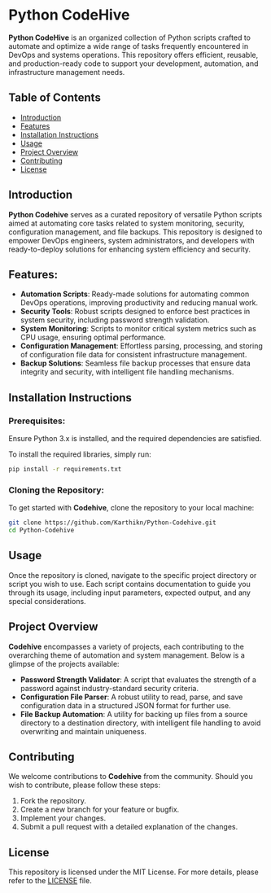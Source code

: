 
# Python CodeHive

**Python CodeHive** is an organized collection of Python scripts crafted to automate and optimize a wide range of tasks frequently encountered in DevOps and systems operations. This repository offers efficient, reusable, and production-ready code to support your development, automation, and infrastructure management needs.

## Table of Contents
- [Introduction](#introduction)
- [Features](#features)
- [Installation Instructions](#installation-instructions)
- [Usage](#usage)
- [Project Overview](#project-overview)
- [Contributing](#contributing)
- [License](#license)

## Introduction
**Python Codehive** serves as a curated repository of versatile Python scripts aimed at automating core tasks related to system monitoring, security, configuration management, and file backups. This repository is designed to empower DevOps engineers, system administrators, and developers with ready-to-deploy solutions for enhancing system efficiency and security.

## Features:
- **Automation Scripts**: Ready-made solutions for automating common DevOps operations, improving productivity and reducing manual work.
- **Security Tools**: Robust scripts designed to enforce best practices in system security, including password strength validation.
- **System Monitoring**: Scripts to monitor critical system metrics such as CPU usage, ensuring optimal performance.
- **Configuration Management**: Effortless parsing, processing, and storing of configuration file data for consistent infrastructure management.
- **Backup Solutions**: Seamless file backup processes that ensure data integrity and security, with intelligent file handling mechanisms.

## Installation Instructions

### Prerequisites:
Ensure Python 3.x is installed, and the required dependencies are satisfied.

To install the required libraries, simply run:

```bash
pip install -r requirements.txt
```

### Cloning the Repository:
To get started with **Codehive**, clone the repository to your local machine:

```bash
git clone https://github.com/Karthikn/Python-Codehive.git
cd Python-Codehive
```

## Usage

Once the repository is cloned, navigate to the specific project directory or script you wish to use. Each script contains documentation to guide you through its usage, including input parameters, expected output, and any special considerations.

## Project Overview

**Codehive** encompasses a variety of projects, each contributing to the overarching theme of automation and system management. Below is a glimpse of the projects available:

- **Password Strength Validator**: A script that evaluates the strength of a password against industry-standard security criteria.
- **Configuration File Parser**: A robust utility to read, parse, and save configuration data in a structured JSON format for further use.
- **File Backup Automation**: A utility for backing up files from a source directory to a destination directory, with intelligent file handling to avoid overwriting and maintain uniqueness.

## Contributing

We welcome contributions to **Codehive** from the community. Should you wish to contribute, please follow these steps:
1. Fork the repository.
2. Create a new branch for your feature or bugfix.
3. Implement your changes.
4. Submit a pull request with a detailed explanation of the changes.

## License

This repository is licensed under the MIT License. For more details, please refer to the [LICENSE](LICENSE) file.